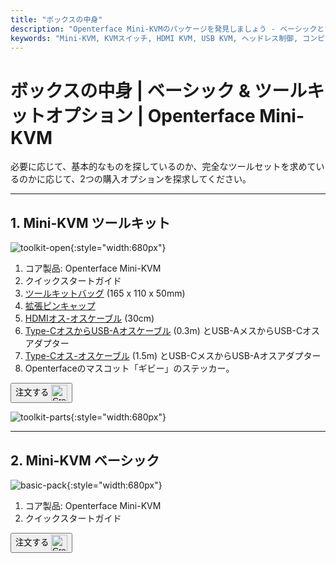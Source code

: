 ```yaml
---
title: "ボックスの中身"
description: "Openterface Mini-KVMのパッケージを発見しましょう - ベーシックとツールキットのオプションから選択できます。HDMI、USB-C接続を備えた完全なKVMソリューションと、シームレスなデバイス管理のためのアクセサリーが含まれています。"
keywords: "Mini-KVM, KVMスイッチ, HDMI KVM, USB KVM, ヘッドレス制御, コンピュータ周辺機器, KVMツールキット, KVMアクセサリー, リモートワークセットアップ, マルチデバイス制御"
---
```


# **ボックスの中身** | ベーシック & ツールキットオプション | Openterface Mini-KVM

必要に応じて、基本的なものを探しているのか、完全なツールセットを求めているのかに応じて、2つの購入オプションを探求してください。

---

## 1. Mini-KVM **ツールキット**

![toolkit-open](https://assets.openterface.com/images/product/toolkit-open.jpg){:style="width:680px"}

1. コア製品: Openterface Mini-KVM
2. クイックスタートガイド
3. [ツールキットバッグ](/product/accessories/#openterface-toolkit-bag) (165 x 110 x 50mm)
4. [拡張ピンキャップ](../extension-pins)
5. [HDMIオス-オスケーブル](/product/accessories/#hdmi-male-to-male-cable) (30cm)
6. [Type-CオスからUSB-Aオスケーブル](/product/accessories/#type-c-to-usb-a-cable-with-adapter) (0.3m) とUSB-AメスからUSB-Cオスアダプター
7. [Type-Cオス-オスケーブル](/product/accessories/#upgraded-nylon-usb-c-cable-240w-fast-charging-10gbps-data-transfer) (1.5m) とUSB-CメスからUSB-Aオスアダプター
8. Openterfaceのマスコット「ギビー」のステッカー。

<button class="md-button" onclick="window.location.href='https://www.crowdsupply.com/techxartisan/openterface-mini-kvm#products'"> 注文する <img src="https://assets.openterface.com/images/trademark/crowd-supply.svg" alt="Crowd Supply" style="vertical-align: middle; height: 26px;"></button>

![toolkit-parts](https://assets.openterface.com/images/product/toolkit-parts.jpg){:style="width:680px"}

---

## 2. Mini-KVM **ベーシック**

![basic-pack](https://assets.openterface.com/images/product/basic-with-maunal.jpg){:style="width:680px"}

1. コア製品: Openterface Mini-KVM
2. クイックスタートガイド

<button class="md-button" onclick="window.location.href='https://www.crowdsupply.com/techxartisan/openterface-mini-kvm#products'"> 注文する <img src="https://assets.openterface.com/images/trademark/crowd-supply.svg" alt="Crowd Supply" style="vertical-align: middle; height: 26px;"></button>

